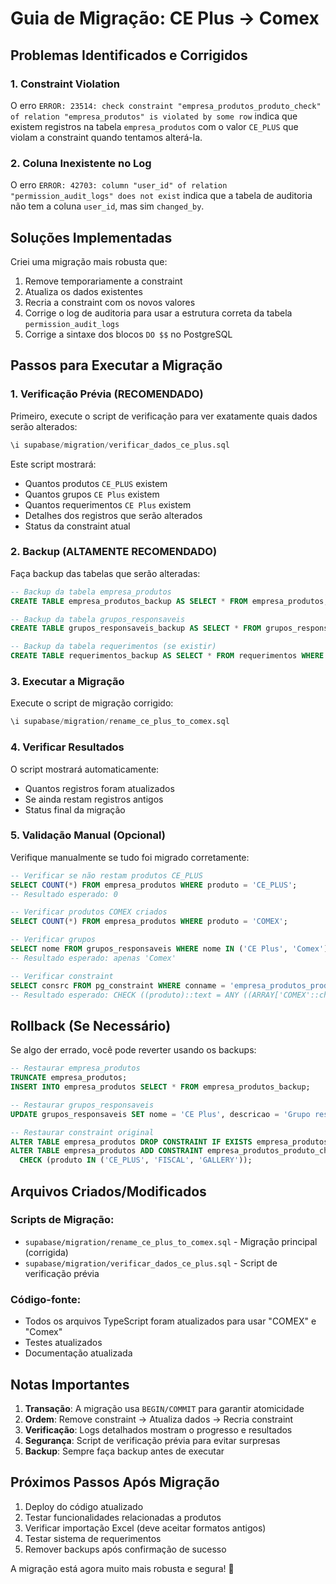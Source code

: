 # Guia de Migração: CE Plus → Comex

## Problemas Identificados e Corrigidos

### 1. Constraint Violation
O erro `ERROR: 23514: check constraint "empresa_produtos_produto_check" of relation "empresa_produtos" is violated by some row` indica que existem registros na tabela `empresa_produtos` com o valor `CE_PLUS` que violam a constraint quando tentamos alterá-la.

### 2. Coluna Inexistente no Log
O erro `ERROR: 42703: column "user_id" of relation "permission_audit_logs" does not exist` indica que a tabela de auditoria não tem a coluna `user_id`, mas sim `changed_by`.

## Soluções Implementadas
Criei uma migração mais robusta que:
1. Remove temporariamente a constraint
2. Atualiza os dados existentes
3. Recria a constraint com os novos valores
4. Corrige o log de auditoria para usar a estrutura correta da tabela `permission_audit_logs`
5. Corrige a sintaxe dos blocos `DO $$` no PostgreSQL

## Passos para Executar a Migração

### 1. Verificação Prévia (RECOMENDADO)
Primeiro, execute o script de verificação para ver exatamente quais dados serão alterados:

```sql
\i supabase/migration/verificar_dados_ce_plus.sql
```

Este script mostrará:
- Quantos produtos `CE_PLUS` existem
- Quantos grupos `CE Plus` existem  
- Quantos requerimentos `CE Plus` existem
- Detalhes dos registros que serão alterados
- Status da constraint atual

### 2. Backup (ALTAMENTE RECOMENDADO)
Faça backup das tabelas que serão alteradas:

```sql
-- Backup da tabela empresa_produtos
CREATE TABLE empresa_produtos_backup AS SELECT * FROM empresa_produtos;

-- Backup da tabela grupos_responsaveis  
CREATE TABLE grupos_responsaveis_backup AS SELECT * FROM grupos_responsaveis;

-- Backup da tabela requerimentos (se existir)
CREATE TABLE requerimentos_backup AS SELECT * FROM requerimentos WHERE modulo = 'CE Plus';
```

### 3. Executar a Migração
Execute o script de migração corrigido:

```sql
\i supabase/migration/rename_ce_plus_to_comex.sql
```

### 4. Verificar Resultados
O script mostrará automaticamente:
- Quantos registros foram atualizados
- Se ainda restam registros antigos
- Status final da migração

### 5. Validação Manual (Opcional)
Verifique manualmente se tudo foi migrado corretamente:

```sql
-- Verificar se não restam produtos CE_PLUS
SELECT COUNT(*) FROM empresa_produtos WHERE produto = 'CE_PLUS';
-- Resultado esperado: 0

-- Verificar produtos COMEX criados
SELECT COUNT(*) FROM empresa_produtos WHERE produto = 'COMEX';

-- Verificar grupos
SELECT nome FROM grupos_responsaveis WHERE nome IN ('CE Plus', 'Comex');
-- Resultado esperado: apenas 'Comex'

-- Verificar constraint
SELECT consrc FROM pg_constraint WHERE conname = 'empresa_produtos_produto_check';
-- Resultado esperado: CHECK ((produto)::text = ANY ((ARRAY['COMEX'::character varying, 'FISCAL'::character varying, 'GALLERY'::character varying])::text[]))
```

## Rollback (Se Necessário)
Se algo der errado, você pode reverter usando os backups:

```sql
-- Restaurar empresa_produtos
TRUNCATE empresa_produtos;
INSERT INTO empresa_produtos SELECT * FROM empresa_produtos_backup;

-- Restaurar grupos_responsaveis
UPDATE grupos_responsaveis SET nome = 'CE Plus', descricao = 'Grupo responsável pelo produto CE Plus' WHERE nome = 'Comex';

-- Restaurar constraint original
ALTER TABLE empresa_produtos DROP CONSTRAINT IF EXISTS empresa_produtos_produto_check;
ALTER TABLE empresa_produtos ADD CONSTRAINT empresa_produtos_produto_check 
  CHECK (produto IN ('CE_PLUS', 'FISCAL', 'GALLERY'));
```

## Arquivos Criados/Modificados

### Scripts de Migração:
- `supabase/migration/rename_ce_plus_to_comex.sql` - Migração principal (corrigida)
- `supabase/migration/verificar_dados_ce_plus.sql` - Script de verificação prévia

### Código-fonte:
- Todos os arquivos TypeScript foram atualizados para usar "COMEX" e "Comex"
- Testes atualizados
- Documentação atualizada

## Notas Importantes

1. **Transação**: A migração usa `BEGIN/COMMIT` para garantir atomicidade
2. **Ordem**: Remove constraint → Atualiza dados → Recria constraint
3. **Verificação**: Logs detalhados mostram o progresso e resultados
4. **Segurança**: Script de verificação prévia para evitar surpresas
5. **Backup**: Sempre faça backup antes de executar

## Próximos Passos Após Migração

1. Deploy do código atualizado
2. Testar funcionalidades relacionadas a produtos
3. Verificar importação Excel (deve aceitar formatos antigos)
4. Testar sistema de requerimentos
5. Remover backups após confirmação de sucesso

A migração está agora muito mais robusta e segura! 🚀